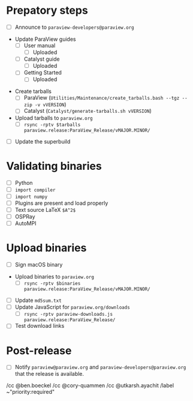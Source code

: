<!--
This template is for tracking a release of ParaView. Please replace the
following strings with the associated values:

  - `VERSION`
  - `MAJOR`
  - `MINOR`

Please remove this comment.
-->

# Prepatory steps

  - [ ] Announce to `paraview-developers@paraview.org`
  - Update ParaView guides
    - [ ] User manual
      - [ ] Uploaded
    - [ ] Catalyst guide
      - [ ] Uploaded
    - [ ] Getting Started
      - [ ] Uploaded

<!--
Keep the relevant items for the kind of release this is.

If the `release` branch is being updated (`vMAJOR.MINOR.0-RC1`):

  - Create release branch
    - [ ] Pull latest master
    - [ ] Update `version.txt`
    - [ ] Create a merge request targeting `master`
    - [ ] Build binaries (`Do: test --superbuild`)
    - [ ] `Do: merge`
    - [ ] `git push origin update-to-VERSION:release vVERSION`
    - [ ] Update kwrobot with the new `release` branch rules

If making a release from the `release` branch:

  - Update release branch
    - [ ] Update `version.txt`
    - [ ] Create a merge request targeting `release`
    - [ ] Build binaries (`Do: test --superbuild`)
    - [ ] Build binaries
    - [ ] `git push origin update-to-VERSION:release vVERSION`
-->

  - Create tarballs
    - [ ] ParaView (`Utilities/Maintenance/create_tarballs.bash --tgz --zip -v vVERSION`)
    - [ ] Catalyst (`Catalyst/generate-tarballs.sh vVERSION`)
  - Upload tarballs to `paraview.org`
    - [ ] `rsync -rptv $tarballs paraview.release:ParaView_Release/vMAJOR.MINOR/`
  - [ ] Update the superbuild

# Validating binaries

  - [ ] Python
  - [ ] `import compiler`
  - [ ] `import numpy`
  - [ ] Plugins are present and load properly
  - [ ] Text source LaTeX `$A^2$`
  - [ ] OSPRay
  - [ ] AutoMPI

# Upload binaries

  - [ ] Sign macOS binary
  - Upload binaries to `paraview.org`
    - [ ] `rsync -rptv $binaries paraview.release:ParaView_Release/vMAJOR.MINOR/`
  - [ ] Update `md5sum.txt`
  - [ ] Update JavaScript for `paraview.org/downloads`
    - [ ] `rsync -rptv paraview-downloads.js paraview.release:ParaView_Release/`
  - [ ] Test download links

# Post-release

  - [ ] Notify `paraview@paraview.org` and `paraview-developers@paraview.org`
        that the release is available.

<!--
These items only apply to non-RC releases.

  - [ ] Update release notes
    (https://www.paraview.org/Wiki/ParaView_Release_Notes)
-->

<!--
# Code snippets:

## Updating `version.txt`:

```sh
git checkout -b update-to-VERSION
echo VERSION > version.txt
git commit -m 'Update version number to VERSION'
git tag -a -m 'ParaView VERSION' vVERSION HEAD
```
-->

/cc @ben.boeckel
/cc @cory-quammen
/cc @utkarsh.ayachit
/label ~"priority:required"
